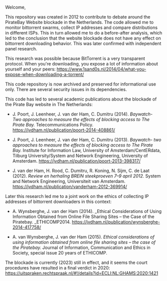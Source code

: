 Welcome,

This repository was created in 2012 to contribute to debate around the PirateBay Website blockade in the Netherlands. The code allowed me to monitor bittorrent swarms, collect IP addresses and compare distributions in different ISPs. This in turn allowed me to do a before-after analysis, which led to the conclusion that the website blockade does not have any effect on bittorrent downloading behavior. This was later confirmed with independent panel research.

This research was possible because BitTorrent is a very transparent protocol. When you're downloading, you expose a lot of information about yourself and your peers: https://www.1sand0s.nl/2014/04/what-you-expose-when-downloading-a-torrent/

This code repository is now archived and preserved for informational use only. There are several security issues in its dependencies.

This code has led to several academic publications about the blockade of the Pirate Bay website in The Netherlands:

*  J. Poort, J. Leenheer, J. van der Ham, C. Dumitru (2014). _Baywatch- Two approaches to measure the effects of blocking access to The Pirate Bay._ Telecommunications Policy. https://jvdham.nl/publication/poort-2014-408861/

* J. Poort, J. Leenheer, J. van der Ham, C. Dumitru (2013). _Baywatch- two approaches to measure the effects of blocking access to The Pirate Bay._ Institute for Information Law, University of Amsterdam/CentERdata, Tilburg University/System and Network Engineering, University of Amsterdam. https://jvdham.nl/publication/poort-2013-398317/

* J. van der Ham, H. Rood, C. Dumitru, R. Koning, N. Sijm, C. de Laat (2012). _Review en herhaling BREIN steekproeven 7–9 april 2012._ System and Network Engineering, Universiteit van Amsterdam. https://jvdham.nl/publication/vanderham-2012-369914/



Later this research led me to a joint work on the ethics of collecting IP addresses of bittorrent downloaders in this context:

* A. Wynsberghe, J. van der Ham (2014). _Ethical Considerations of Using Information Obtained from Online File Sharing Sites – the Case of the Piratebay. _ETHICOMP2014. https://jvdham.nl/publication/wynsberghe-2014-417758/

* A. van Wynsberghe, J. van der Ham (2015). _Ethical considerations of using information obtained from online file sharing sites – the case of the Piratebay._ Journal of Information, Communication and Ethics in Society, special issue 20 years of ETHICOMP.



The blockade is currently (2023) still in effect, and it seems the court procedures have resulted in a final verdict in 2020: https://uitspraken.rechtspraak.nl/#!/details?id=ECLI:NL:GHAMS:2020:1421

